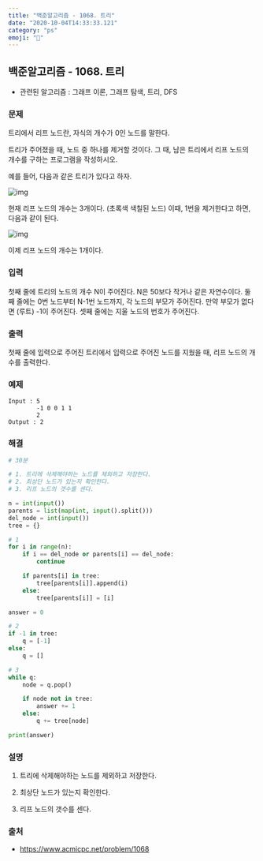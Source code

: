 ```yaml
---
title: "백준알고리즘 - 1068. 트리"
date: "2020-10-04T14:33:33.121"
category: "ps"
emoji: "🌄"
---
```


## 백준알고리즘 - 1068. 트리

- 관련된 알고리즘 : 그래프 이론, 그래프 탐색, 트리, DFS

### 문제

트리에서 리프 노드란, 자식의 개수가 0인 노드를 말한다.

트리가 주어졌을 때, 노드 중 하나를 제거할 것이다. 그 때, 남은 트리에서 리프 노드의 개수를 구하는 프로그램을 작성하시오.

예를 들어, 다음과 같은 트리가 있다고 하자.

![img](https://www.acmicpc.net/upload/201003/tree1.JPG)

현재 리프 노드의 개수는 3개이다. (초록색 색칠된 노드) 이때, 1번을 제거한다고 하면, 다음과 같이 된다.

![img](https://www.acmicpc.net/upload/201003/tree2.JPG)

이제 리프 노드의 개수는 1개이다.

### 입력

첫째 줄에 트리의 노드의 개수 N이 주어진다. N은 50보다 작거나 같은 자연수이다. 둘째 줄에는 0번 노드부터 N-1번 노드까지, 각 노드의 부모가 주어진다. 만약 부모가 없다면 (루트) -1이 주어진다. 셋째 줄에는 지울 노드의 번호가 주어진다.

### 출력

첫째 줄에 입력으로 주어진 트리에서 입력으로 주어진 노드를 지웠을 때, 리프 노드의 개수를 출력한다.

### 예제

```
Input : 5
        -1 0 0 1 1
        2
Output : 2
```

### 해결

```python
# 30분 

# 1. 트리에 삭제해야하는 노드를 제외하고 저장한다.
# 2. 최상단 노드가 있는지 확인한다.
# 3. 리프 노드의 갯수를 센다.

n = int(input())
parents = list(map(int, input().split()))
del_node = int(input())
tree = {}

# 1
for i in range(n):
    if i == del_node or parents[i] == del_node:
        continue

    if parents[i] in tree:
        tree[parents[i]].append(i)
    else:
        tree[parents[i]] = [i]

answer = 0

# 2
if -1 in tree:
    q = [-1]
else:
    q = []

# 3
while q:
    node = q.pop()

    if node not in tree:
        answer += 1
    else:
        q += tree[node]

print(answer)
```

### 설명

1. 트리에 삭제해야하는 노드를 제외하고 저장한다.

2. 최상단 노드가 있는지 확인한다.

3. 리프 노드의 갯수를 센다.

### 출처

- https://www.acmicpc.net/problem/1068
